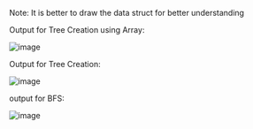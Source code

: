 Note: It is better to draw the data struct for better understanding 

Output for Tree Creation using Array:


![image](https://github.com/user-attachments/assets/dbf65ded-4cd4-4e26-9f8f-48225ca1027b)



Output for Tree Creation:



![image](https://github.com/user-attachments/assets/2eff471b-6c01-472b-9705-d8cd7b78e518)



output for BFS:







![image](https://github.com/user-attachments/assets/ce72581e-a792-4ec1-8123-f200c819ecdc)
